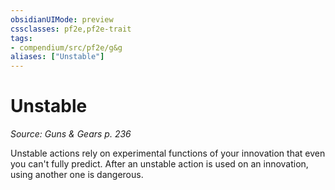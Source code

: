 ```yaml
---
obsidianUIMode: preview
cssclasses: pf2e,pf2e-trait
tags:
- compendium/src/pf2e/g&g
aliases: ["Unstable"]
---
```

# Unstable  
*Source: Guns & Gears p. 236*  

Unstable actions rely on experimental functions of your innovation that even you can't fully predict. After an unstable action is used on an innovation, using another one is dangerous.